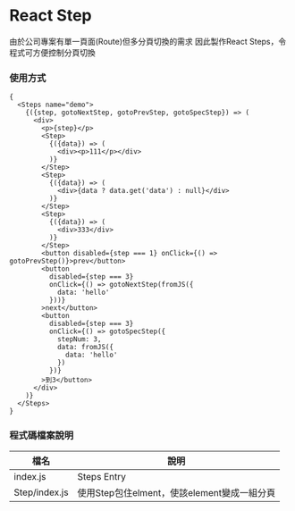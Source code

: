 # React Step
由於公司專案有單一頁面(Route)但多分頁切換的需求
因此製作React Steps，令程式可方便控制分頁切換

### 使用方式
```
{
  <Steps name="demo">
    {({step, gotoNextStep, gotoPrevStep, gotoSpecStep}) => (
      <div>
        <p>{step}</p>
        <Step>
          {({data}) => (
            <div><p>111</p></div>
          )}
        </Step>
        <Step>
          {({data}) => (
            <div>{data ? data.get('data') : null}</div>
          )}
        </Step>
        <Step>
          {({data}) => (
            <div>333</div>
          )}
        </Step>
        <button disabled={step === 1} onClick={() => gotoPrevStep()}>prev</button>
        <button
          disabled={step === 3}
          onClick={() => gotoNextStep(fromJS({
            data: 'hello'
          }))}
        >next</button>
        <button
          disabled={step === 3}
          onClick={() => gotoSpecStep({
            stepNum: 3,
            data: fromJS({
              data: 'hello'
            })
          })}
        >到3</button>
      </div>
    )}
  </Steps>
}
```

### 程式碼檔案說明
|檔名|說明|
|---|---|
|index.js|Steps Entry
|Step/index.js|使用Step包住elment，使該element變成一組分頁|
